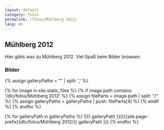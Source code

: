 ```yaml
---
layout: default
category: fotos
permalink: /fotos/Mühlberg 2012/
lang: de
---
```


## Mühlberg 2012

Hier gibts was zu Mühlberg 2012. Viel Spaß beim Bilder browsen.

### Bilder
{% assign galleryPaths = "" | split: ',' %}

{% for image in site.static_files %}
{% if image.path contains '/dlc/fotos/Mühlberg 2012' %}
        {% assign fileParts = image.path | split: "/" %}
        {% assign galleryPaths = galleryPaths | push: fileParts[4] %}
{% endif %}
{% endfor %}

{% for galleryPath in galleryPaths %}
![{{ galleryPath }}]({{site.page-prefix}}dlc/fotos/Mühlberg 2012/{{ galleryPath }})
{% endfor %}
